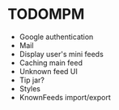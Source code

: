 # TODOMPM

* Google authentication
* Mail
* Display user's mini feeds
* Caching main feed
* Unknown feed UI
* Tip jar?
* Styles
* KnownFeeds import/export

